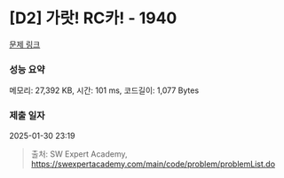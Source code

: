 # [D2] 가랏! RC카! - 1940 

[문제 링크](https://swexpertacademy.com/main/code/problem/problemDetail.do?contestProbId=AV5PjMgaALgDFAUq) 

### 성능 요약

메모리: 27,392 KB, 시간: 101 ms, 코드길이: 1,077 Bytes

### 제출 일자

2025-01-30 23:19



> 출처: SW Expert Academy, https://swexpertacademy.com/main/code/problem/problemList.do